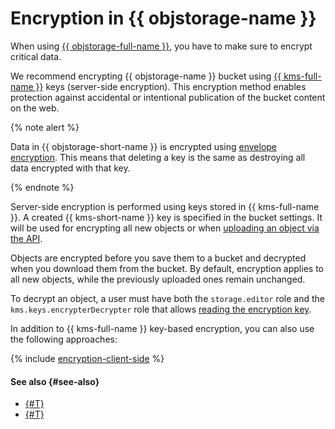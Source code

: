 # Encryption in {{ objstorage-name }}

When using [{{ objstorage-full-name }}](../../storage/), you have to make sure to encrypt critical data.

We recommend encrypting {{ objstorage-name }} bucket using [{{ kms-full-name }}](../../kms/) keys (server-side encryption). This encryption method enables protection against accidental or intentional publication of the bucket content on the web.

{% note alert %}

Data in {{ objstorage-short-name }} is encrypted using [envelope encryption](../../kms/concepts/envelope.md). This means that deleting a key is the same as destroying all data encrypted with that key.

{% endnote %}

Server-side encryption is performed using keys stored in {{ kms-full-name }}. A created {{ kms-short-name }} key is specified in the bucket settings. It will be used for encrypting all new objects or when [uploading an object via the API](../../storage/s3/api-ref/object/upload.md).

Objects are encrypted before you save them to a bucket and decrypted when you download them from the bucket. By default, encryption applies to all new objects, while the previously uploaded ones remain unchanged.


To decrypt an object, a user must have both the `storage.editor` role and the `kms.keys.encrypterDecrypter` role that allows [reading the encryption key](../../kms/security/index.md#service).



In addition to {{ kms-full-name }} key-based encryption, you can also use the following approaches:

{% include [encryption-client-side](../../_includes/storage/encryption-client-side.md) %}


#### See also {#see-also}

* [{#T}](../operations/buckets/encrypt.md)
* [{#T}](../../kms/operations/key.md)
